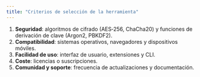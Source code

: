 ```yaml
---
title: "Criterios de selección de la herramienta"
---
```

1. **Seguridad**: algoritmos de cifrado (AES‑256, ChaCha20) y funciones de derivación de clave (Argon2, PBKDF2).
2. **Compatibilidad**: sistemas operativos, navegadores y dispositivos móviles.
3. **Facilidad de uso**: interfaz de usuario, extensiones y CLI.
4. **Coste**: licencias o suscripciones.
5. **Comunidad y soporte**: frecuencia de actualizaciones y documentación.